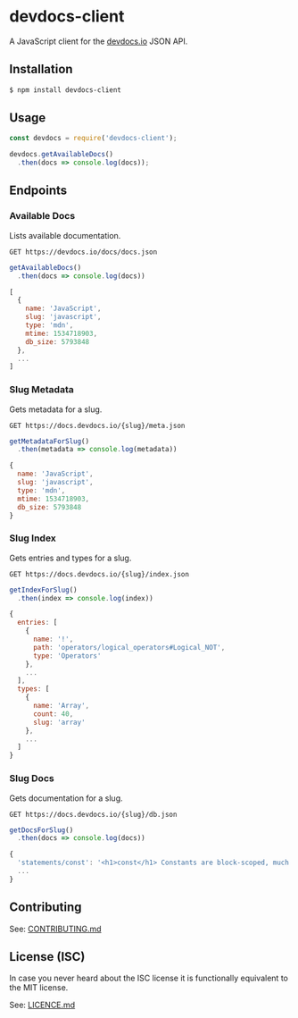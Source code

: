 # devdocs-client

A JavaScript client for the [devdocs.io](https://devdocs.io) JSON API.

## Installation

```bash
$ npm install devdocs-client
```

## Usage

```js
const devdocs = require('devdocs-client');

devdocs.getAvailableDocs()
  .then(docs => console.log(docs));
```

## Endpoints

### Available Docs

Lists available documentation.

`GET https://devdocs.io/docs/docs.json`

```js
getAvailableDocs()
  .then(docs => console.log(docs))
```

```js
[
  {
    name: 'JavaScript',
    slug: 'javascript',
    type: 'mdn',
    mtime: 1534718903,
    db_size: 5793848
  },
  ...
]
```

### Slug Metadata

Gets metadata for a slug.

`GET https://docs.devdocs.io/{slug}/meta.json`

```js
getMetadataForSlug()
  .then(metadata => console.log(metadata))
```

```js
{
  name: 'JavaScript',
  slug: 'javascript',
  type: 'mdn',
  mtime: 1534718903,
  db_size: 5793848
}
```

### Slug Index

Gets entries and types for a slug.

`GET https://docs.devdocs.io/{slug}/index.json`

```js
getIndexForSlug()
  .then(index => console.log(index))
```

```js
{
  entries: [
    {
      name: '!',
      path: 'operators/logical_operators#Logical_NOT',
      type: 'Operators'
    },
    ...
  ],
  types: [
    {
      name: 'Array',
      count: 40,
      slug: 'array'
    },
    ...
  ]
}
```

### Slug Docs

Gets documentation for a slug.

`GET https://docs.devdocs.io/{slug}/db.json`

```js
getDocsForSlug()
  .then(docs => console.log(docs))
```

```js
{
  'statements/const': '<h1>const</h1> Constants are block-scoped, much like...',
  ...
}
```

## Contributing

See: [CONTRIBUTING.md](CONTRIBUTING.md)

## License (ISC)
In case you never heard about the ISC license it is functionally equivalent to the MIT license.

See: [LICENCE.md](LICENSE.md)

